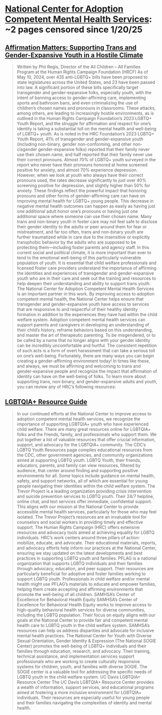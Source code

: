 



# [National Center for Adoption Competent Mental Health Services](bridges4mentalhealth.org): ~2 pages censored since 1/20/25

## [Affirmation Matters: Supporting Trans and Gender-Expansive Youth in a Hostile Climate](https://bridges4mentalhealth.org/resource/blog/supporting-trans-and-gender-expansive-youth/)


> Written by Phii Regis, Director of the All Children – All Families Program at the Human Rights Campaign Foundation (HRCF) As of May 10, 2024, over 435 anti-LGBTQ+ bills have been proposed to state legislatures across the United States, and 23 have been passed into law. A significant portion of these bills specifically target transgender and gender-expansive folks, especially youth, with the intent of banning access to gender-affirming care, implementing sports and bathroom bans, and even criminalizing the use of children’s chosen names and pronouns in classrooms. These attacks, among others, are leading to increasingly hostile environments, as is outlined in the Human Rights Campaign Foundation’s 2023 LGBTQ+ Youth Report, and the struggle for affirmation and respect for one’s identity is taking a substantial toll on the mental health and well-being of LGBTQ+ youth. As is noted in the HRC Foundation’s 2023 LGBTQ+ Youth Report, 41% of transgender and gender-expansive youth (including non-binary, gender non-conforming, and other non-cisgender gender-expansive folks) reported that their family never use their chosen name, and half reported that their family never use their correct pronouns. Almost 70% of LGBTQ+ youth surveyed in the report who never have their pronouns honored at home screened positive for anxiety, and almost 70% experience depression. However, when we look at youth who always have their correct pronouns used, the rates decrease significantly to just over 40% screening positive for depression, and slightly higher than 50% for anxiety. These findings reflect the powerful impact that honoring pronouns and other forms of gender-affirming care can have on improving mental health for LGBTQ+ young people. This decrease in negative mental health outcomes can happen as easily as having just one additional adult honor one’s pronouns or having just one additional space where someone can use their chosen name. Many trans and non-binary youth in foster care may not feel safe to disclose their gender identity to the adults or peer around them for fear or mistreatment, and far too often, trans and non-binary youth are further traumatized while in care due to the insensitive or explicitly transphobic behavior by the adults who are supposed to be protecting them—including foster parents and agency staff. In this current social and political climate, it is more important than ever to tend to the emotional well-being of this particularly vulnerable population of youth. It is essential that child welfare professionals and licensed foster care providers understand the importance of affirming the identities and experiences of transgender and gender-expansive youth who are in their care and seek out the training and resources to help deepen their understanding and ability to support trans youth. The National Center for Adoption Competent Mental Health Services is an important partner in this work. By improving access to adoption competent mental health, the National Center helps ensure that transgender and gender-expansive youth have access to services that are responsive to and respectful of their healthy identity formation in addition to the experiences they have had within the child welfare system. Adoption competent mental health services can support parents and caregivers in developing an understanding of their child’s history, reframe behaviors based on this understanding, and master the art of therapeutic parenting. To be misgendered, or to be called by a name that no longer aligns with your gender identity can be incredibly uncomfortable and hurtful. The consistent repetition of such acts is a form of overt harassment that can take a serious toll on one’s well-being. Fortunately, there are many ways you can begin creating a gender-affirming environment today! In times like these, and always, we must be affirming and welcoming to trans and gender-expansive people and recognize the impact that affirmation of identity can have on the well-being of folks. To learn more about supporting trans, non-binary, and gender-expansive adults and youth, you can review any of HRC’s following resources:
## [LGBTQIA+ Resource Guide](https://bridges4mentalhealth.org/resource/blog/lgbtqia-resource-guide/)


> In our continued efforts at the National Center to improve access to adoption competent mental health services, we recognize the importance of supporting LGBTQIA+ youth who have experienced child welfare. There are many great resources online for LGBTQIA+ folks and the friends, family, and professionals who support them. We put together a list of valuable resources that offer crucial information, support, and advocacy for the LGBTQIA+ community. The CDC’s LGBTQ Youth Resources page compiles educational resources from the CDC, other government agencies, and community organizations aimed at supporting LGBTQ youth. LGBTQ Youth, their friends, educators, parents, and family can view resources, filtered by audience, that center around finding and supporting positive environments for all. Some topics include guidance on mental health, safety, and support networks, all of which are essential for young people navigating their identities within the child welfare system. The Trevor Project is a leading organization providing crisis intervention and suicide prevention services to LGBTQ youth. Their 24/7 helpline, online chat, and text services offer immediate, confidential support. This aligns with our mission at the National Center to provide accessible mental health services, particularly for those who may feel isolated. The Trevor Project’s resources are an invaluable tool for counselors and social workers in providing timely and effective support. The Human Rights Campaign (HRC) offers extensive resources and advocacy tools aimed at achieving equality for LGBTQ individuals. HRC’s work centers around three pillars of action: mobilize, educate, and advocate. Their educational materials, reports, and advocacy efforts help inform our practices at the National Center, ensuring we stay updated on the latest developments and best practices in supporting LGBTQ youth and families. PFLAG is a national organization that supports LGBTQ individuals and their families through advocacy, education, and peer support. Their resources are particularly beneficial for adoptive and foster families working to support LGBTQ youth. Professionals in child welfare and/or mental health might use PFLAG’s materials to educate and empower families, helping them create accepting and affirming environments that promote the well-being of all children. SAMHSA’s Center of Excellence for Behavioral Health Equity SAMHSA’s Center of Excellence for Behavioral Health Equity works to improve access to high-quality behavioral health services for diverse communities, including the LGBTQ population. Their focus on equity aligns with our goals at the National Center to provide fair and competent mental health care to LGBTQ youth in the child welfare system. SAMHSA’s resources can help us address disparities and advocate for inclusive mental health practices. The National Center for Youth with Diverse Sexual Orientation, Gender Identity & Expression (The National SOGIE Center) promotes the well-being of LGBTQ+ individuals and their families through education, research, and advocacy. Their training, technical assistance, and implementation services support professionals who are working to create culturally responsive systems for children, youth, and families with diverse SOGIE. The SOGIE center is a valuable tool for addressing the specific needs of LGBTQ youth in the child welfare system. UC Davis LGBTQIA+ Resource Center The UC Davis LGBTQIA+ Resource Center provides a wealth of information, support services, and educational programs aimed at fostering a more inclusive environment for LGBTQIA+ individuals. Their resources are especially useful for young people and their families navigating the complexities of identity and mental health.